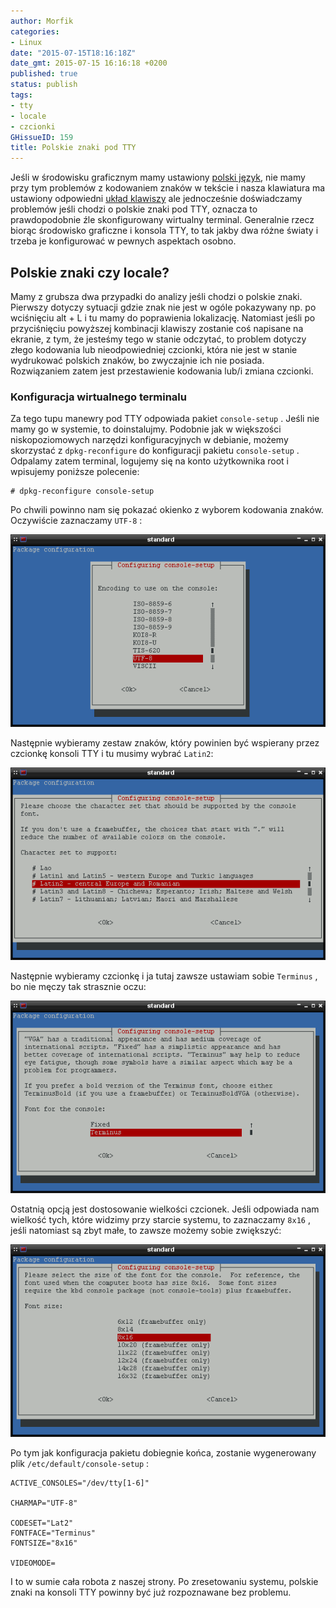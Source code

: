 ```yaml
---
author: Morfik
categories:
- Linux
date: "2015-07-15T18:16:18Z"
date_gmt: 2015-07-15 16:16:18 +0200
published: true
status: publish
tags:
- tty
- locale
- czcionki
GHissueID: 159
title: Polskie znaki pod TTY
---
```


Jeśli w środowisku graficznym mamy ustawiony [polski
język](/post/jezyk-polski-w-srodowisku-graficznym/), nie mamy przy tym problemów z
kodowaniem znaków w tekście i nasza klawiatura ma ustawiony odpowiedni [układ
klawiszy](/post/klawiatura-i-jej-konfiguracja-pod-debianem/) ale jednocześnie
doświadczamy problemów jeśli chodzi o polskie znaki pod TTY, oznacza to prawdopodobnie źle
skonfigurowany wirtualny terminal. Generalnie rzecz biorąc środowisko graficzne i konsola TTY, to
tak jakby dwa różne światy i trzeba je konfigurować w pewnych aspektach osobno.

<!--more-->
## Polskie znaki czy locale?

Mamy z grubsza dwa przypadki do analizy jeśli chodzi o polskie znaki. Pierwszy dotyczy sytuacji
gdzie znak nie jest w ogóle pokazywany np. po wciśnięciu alt + L i tu mamy do poprawienia
lokalizację. Natomiast jeśli po przyciśnięciu powyższej kombinacji klawiszy zostanie coś napisane
na ekranie, z tym, że jesteśmy tego w stanie odczytać, to problem dotyczy złego kodowania lub
nieodpowiedniej czcionki, która nie jest w stanie wydrukować polskich znaków, bo zwyczajnie ich nie
posiada. Rozwiązaniem zatem jest przestawienie kodowania lub/i zmiana czcionki.

### Konfiguracja wirtualnego terminalu

Za tego tupu manewry pod TTY odpowiada pakiet `console-setup` . Jeśli nie mamy go w systemie, to
doinstalujmy. Podobnie jak w większości niskopoziomowych narzędzi konfiguracyjnych w debianie,
możemy skorzystać z `dpkg-reconfigure` do konfiguracji pakietu `console-setup` . Odpalamy zatem
terminal, logujemy się na konto użytkownika root i wpisujemy poniższe polecenie:

    # dpkg-reconfigure console-setup

Po chwili powinno nam się pokazać okienko z wyborem kodowania znaków. Oczywiście zaznaczamy
`UTF-8` :

![](/img/2015/06/1.linux-polskie-znaki-tty.png#big)

Następnie wybieramy zestaw znaków, który powinien być wspierany przez czcionkę konsoli TTY i tu
musimy wybrać `Latin2`:

![](/img/2015/06/2.linux-polskie-znaki-tty.png#big)

Następnie wybieramy czcionkę i ja tutaj zawsze ustawiam sobie `Terminus` , bo nie męczy tak
strasznie oczu:

![](/img/2015/06/3.linux-polskie-znaki-tty.png#big)

Ostatnią opcją jest dostosowanie wielkości czcionek. Jeśli odpowiada nam wielkość tych, które
widzimy przy starcie systemu, to zaznaczamy `8x16` , jeśli natomiast są zbyt małe, to zawsze możemy
sobie zwiększyć:

![](/img/2015/06/4.linux-polskie-znaki-tty.png#big)

Po tym jak konfiguracja pakietu dobiegnie końca, zostanie wygenerowany plik
`/etc/default/console-setup` :

    ACTIVE_CONSOLES="/dev/tty[1-6]"

    CHARMAP="UTF-8"

    CODESET="Lat2"
    FONTFACE="Terminus"
    FONTSIZE="8x16"

    VIDEOMODE=

I to w sumie cała robota z naszej strony. Po zresetowaniu systemu, polskie znaki na konsoli TTY
powinny być już rozpoznawane bez problemu.

